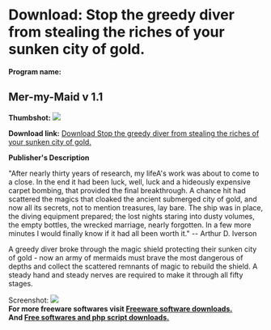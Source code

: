# Download: Stop the greedy diver from stealing the riches of your sunken city of gold.

**Program name:**

## Mer-my-Maid v 1.1

  
**Thumbshot:** ![](http://www.freewarefiles.com/screenshot/merrymaid_md.gif)   
  
**Download link:** [Download Stop the greedy diver from stealing the riches of your sunken city of gold.](http://freesoftwares.boysofts.com/Mer-my-Maid-V_program_21571.html)  
  


**Publisher's Description**  
  


"After nearly thirty years of research, my lifeA's work was about to come to a close. In the end it had been luck, well, luck and a hideously expensive carpet bombing, that provided the final breakthrough. A chance hit had scattered the magics that cloaked the ancient submerged city of gold, and now all its secrets, not to mention treasures, lay bare. The ship was in place, the diving equipment prepared; the lost nights staring into dusty volumes, the empty bottles, the wrecked marriage, nearly forgotten. In a few more minutes I would finally know if it had all been worth it." -- Arthur D. Iverson 

A greedy diver broke through the magic shield protecting their sunken city of gold - now an army of mermaids must brave the most dangerous of depths and collect the scattered remnants of magic to rebuild the shield. A steady hand and steady nerves are required to make it through all fifty stages.

  
  
Screenshot: ![](http://www.freewarefiles.com/screenshot/merrymaid.gif)   
**For more freeware softwares visit [Freeware software downloads.](http://freesoftwares.boysofts.com/)**   
**And [Free softwares and php script downloads.](http://www.boysofts.com/)**
